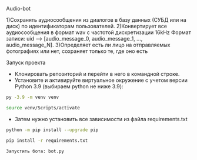 
Audio-bot


1)Сохранять аудиосообщения из диалогов в базу данных (СУБД или на диск) по идентификаторам пользователей.
2)Конвертирует все аудиосообщения в формат wav с частотой дискретизации 16kHz Формат записи: uid —> [audio_message_0, audio_message_1, ..., audio_message_N].
3)Определяет есть ли лицо на отправляемых фотографиях или нет, сохраняет только те, где оно есть

Запуск проекта 
- Клонировать репозиторий и перейти в него в командной строке.
- Установите и активируйте виртуальное окружение c учетом версии Python 3.9 (выбираем python не ниже 3.9):

```bash
py -3.9 -m venv venv
```

```bash
source venv/Scripts/activate
```

- Затем нужно установить все зависимости из файла requirements.txt

```bash
python -m pip install --upgrade pip
```

```bash
pip install -r requirements.txt
```
```
Запустить бота: bot.py
```
